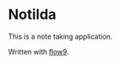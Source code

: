 # Notilda

This is a note taking application.

Written with [flow9](https://github.com/area9innovation/flow9).
